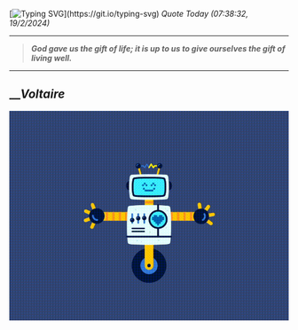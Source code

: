[![Typing SVG](https://readme-typing-svg.herokuapp.com?font=Press+Start+2P&color=C2F784&size=35&width=900&height=100&lines=Hello+World%2C+I'm+Hung+!)](https://git.io/typing-svg) 
_Quote Today (07:38:32, 19/2/2024)_
___
>**_God gave us the gift of life; it is up to us to give ourselves the gift of living well._**
___

## __**_Voltaire_**

![RobotDance](src/assets/images/robot-dancing-dribble.gif?style=center)
